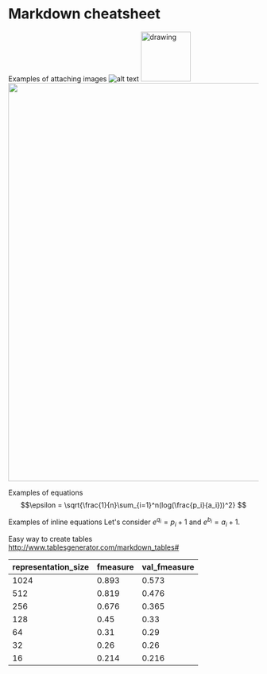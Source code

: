 # Markdown cheatsheet

Examples of attaching images
![alt text](https://www.kaggle.com/static/images/site-logo.png "Metric used in the challenge")
<img src="https://www.kaggle.com/static/images/site-logo.png" alt="drawing" width="100"/>
<img src="https://www.kaggle.com/static/images/site-logo.png"  width="800"/>

Examples of equations
$$\epsilon = \sqrt{\frac{1}{n}\sum_{i=1}^n(log(\frac{p_i}{a_i}))^2} $$

Examples of inline equations
Let's consider $e^{q_i} = p_i + 1$ and $e^{b_i} = a_i + 1$.

Easy way to create tables
http://www.tablesgenerator.com/markdown_tables#

| representation_size 	| fmeasure 	| val_fmeasure 	|
|---------------------	|----------	|--------------	|
| 1024                	| 0.893    	| 0.573        	|
| 512                 	| 0.819    	| 0.476        	|
| 256                 	| 0.676    	| 0.365        	|
| 128                 	| 0.45     	| 0.33         	|
| 64                  	| 0.31     	| 0.29         	|
| 32                  	| 0.26     	| 0.26         	|
| 16                  	| 0.214    	| 0.216        	|